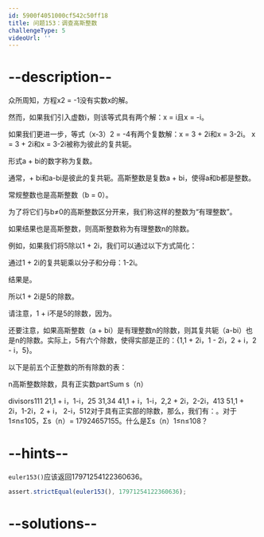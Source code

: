 ```yaml
---
id: 5900f4051000cf542c50ff18
title: 问题153：调查高斯整数
challengeType: 5
videoUrl: ''
---
```


# --description--

众所周知，方程x2 = -1没有实数x的解。

然而，如果我们引入虚数i，则该等式具有两个解：x = i且x = -i。

如果我们更进一步，等式（x-3）2 = -4有两个复数解：x = 3 + 2i和x = 3-2i。 x = 3 + 2i和x = 3-2i被称为彼此的复共轭。

形式a + bi的数字称为复数。

通常，+ bi和a-bi是彼此的复共轭。高斯整数是复数a + bi，使得a和b都是整数。

常规整数也是高斯整数（b = 0）。

为了将它们与b≠0的高斯整数区分开来，我们称这样的整数为“有理整数”。

如果结果也是高斯整数，则高斯整数称为有理整数n的除数。

例如，如果我们将5除以1 + 2i，我们可以通过以下方式简化：

通过1 + 2i的复共轭乘以分子和分母：1-2i。

结果是。

所以1 + 2i是5的除数。

请注意，1 + i不是5的除数，因为。

还要注意，如果高斯整数（a + bi）是有理整数n的除数，则其复共轭（a-bi）也是n的除数。实际上，5有六个除数，使得实部是正的：{1,1 + 2i，1 - 2i，2 + i，2 - i，5}。

以下是前五个正整数的所有除数的表：

n高斯整数除数，具有正实数partSum s（n）

divisors111 21,1 + i，1-i，25 31,34 41,1 + i，1-i，2,2 + 2i，2-2i，413 51,1 + 2i，1-2i，2 + i， 2-i，512对于具有正实部的除数，那么，我们有：。对于1≤n≤105，Σs（n）= 17924657155。什么是Σs（n）1≤n≤108？

# --hints--

`euler153()`应该返回17971254122360636。

```js
assert.strictEqual(euler153(), 17971254122360636);
```

# --solutions--

